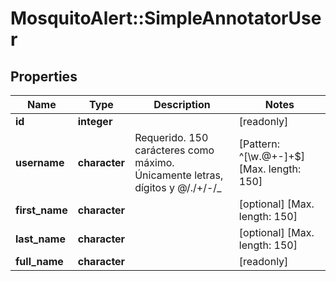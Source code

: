 # MosquitoAlert::SimpleAnnotatorUser


## Properties
Name | Type | Description | Notes
------------ | ------------- | ------------- | -------------
**id** | **integer** |  | [readonly] 
**username** | **character** | Requerido. 150 carácteres como máximo. Únicamente letras, dígitos y @/./+/-/_  | [Pattern: ^[\\w.@+-]+$] [Max. length: 150] 
**first_name** | **character** |  | [optional] [Max. length: 150] 
**last_name** | **character** |  | [optional] [Max. length: 150] 
**full_name** | **character** |  | [readonly] 


